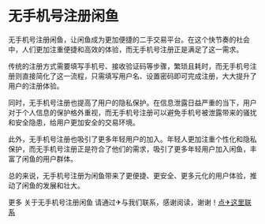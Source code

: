 # 无手机号注册闲鱼

无手机号注册闲鱼，让闲鱼成为更加便捷的二手交易平台。在这个快节奏的社会中，人们更加注重便捷和高效的体验，而无手机号注册正是满足了这一需求。

传统的注册方式需要填写手机号、接收验证码等步骤，繁琐且耗时，而无手机号注册则直接简化了这一流程，只需填写用户名、设置密码即可完成注册，大大提升了用户的注册体验。

同时，无手机号注册也提高了用户的隐私保护。在信息泄露日益严重的当下，用户对于个人信息的保护格外重视，而无手机号注册可以避免手机号被泄露带来的骚扰和安全隐患，给用户更加安全的交易环境。

此外，无手机号注册也吸引了更多年轻用户的加入。年轻人更加注重个性化和隐私保护，而无手机号注册正是符合了他们的需求，吸引了更多年轻用户加入闲鱼，丰富了闲鱼的用户群体。

总的来说，无手机号注册为闲鱼带来了更便捷、更安全、更多元化的用户体验，推动了闲鱼的发展和壮大。

更多 关于无手机号注册闲鱼 请通过✈与我们联系，感谢阅读，谢谢！[点✈这里联系](https://abc.k02.cc)